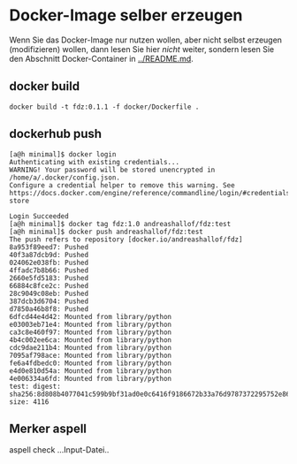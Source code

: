# Docker-Image selber erzeugen

Wenn Sie das Docker-Image nur nutzen wollen, aber nicht selbst erzeugen
(modifizieren) wollen, dann lesen Sie hier *nicht* weiter, sondern lesen
Sie den Abschnitt Docker-Container in [../README.md](../README.md).

## docker build

    docker build -t fdz:0.1.1 -f docker/Dockerfile .

## dockerhub push

    [a@h minimal]$ docker login
    Authenticating with existing credentials...
    WARNING! Your password will be stored unencrypted in /home/a/.docker/config.json.
    Configure a credential helper to remove this warning. See
    https://docs.docker.com/engine/reference/commandline/login/#credentials-store

    Login Succeeded
    [a@h minimal]$ docker tag fdz:1.0 andreashallof/fdz:test
    [a@h minimal]$ docker push andreashallof/fdz:test
    The push refers to repository [docker.io/andreashallof/fdz]
    8a953f89eed7: Pushed 
    40f3a87dcb9d: Pushed 
    024062e038fb: Pushed 
    4ffadc7b8b66: Pushed 
    2660e5fd5183: Pushed 
    66884c8fce2c: Pushed 
    28c9049c08eb: Pushed 
    387dcb3d6704: Pushed 
    d7850a46b8f8: Pushed 
    6dfcd44e4d42: Mounted from library/python 
    e03003eb71e4: Mounted from library/python 
    ca3c8e460f97: Mounted from library/python 
    4b4c002ee6ca: Mounted from library/python 
    cdc9dae211b4: Mounted from library/python 
    7095af798ace: Mounted from library/python 
    fe6a4fdbedc0: Mounted from library/python 
    e4d0e810d54a: Mounted from library/python 
    4e006334a6fd: Mounted from library/python 
    test: digest: sha256:8d808b4077041c599b9bf31ad0e0c6416f9186672b33a76d9787372295752e86 size: 4116

## Merker aspell

aspell check ...Input-Datei..


